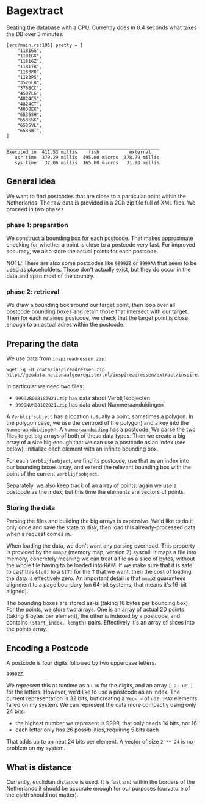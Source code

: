 # Bagextract

Beating the database with a CPU. Currently does in 0.4 seconds what takes the DB over 3 minutes:

```
[src/main.rs:105] pretty = [
    "1181GG",
    "1181GX",
    "1181GZ",
    "1181TR",
    "1183PR",
    "1183PS",
    "3526LB",
    "3768CC",
    "4587LG",
    "4824CS",
    "4824CT",
    "4838EK",
    "6535SH",
    "6535SK",
    "6535VL",
    "6535WT",
]

________________________________________________________
Executed in  411.53 millis    fish           external
   usr time  379.29 millis  495.00 micros  378.79 millis
   sys time   32.06 millis  165.00 micros   31.90 millis
```

## General idea

We want to find postcodes that are close to a particular point within the Netherlands. The raw data is provided in a 2Gb zip file full of XML files. We proceed in two phases

### phase 1: preparation

We construct a bounding box for each postcode. That makes approximate checking for whether a point is close to a postcode very fast. For improved accuracy, we also store the actual points for each postcode.

NOTE: There are also some postcodes like `9999ZZ` or `9999AA` that seem to be used as placeholders. Those don't actually exist, but they do occur in the data and span most of the country.

### phase 2: retrieval

We draw a bounding box around our target point, then loop over all postcode bounding boxes and retain those that intersect with our target.
Then for each retained postcode, we check that the target point is close enough to an actual adres within the postcode.

## Preparing the data

We use data from `inspireadressen.zip`:

```shell
wget -q -O /data/inspireadressen.zip http://geodata.nationaalgeoregister.nl/inspireadressen/extract/inspireadressen.zip
```

In particular we need two files:

* `9999VBO08102021.zip` has data about Verblijfsobjecten
* `9999NUM08102021.zip` has data about Nummeraanduidingen

A `Verblijfsobject` has a location (usually a point, sometimes a polygon. In the polygon case, we use the centroid of the polygon) and a key into the `Nummeraanduiding`en. A `Nummeraanduiding` has a postcode. We parse the two files to get big arrays of both of these data types. Then we create a big array of a size big enough that we can use a postcode as an index (see below), initialize each element with an infinite bounding box.

For each `Verblijfsobject`, we find its postcode, use that as an index into our bounding boxes array, and extend the relevant bounding box with the point of the current `Verblijfsobject`.

Separately, we also keep track of an array of points: again we use a postcode as the index, but this time the elements are vectors of points.

### Storing the data

Parsing the files and building the big arrays is expensive. We'd like to do it only once and save the state to disk, then load this already-processed data when a request comes in.

When loading the data, we don't want any parsing overhead. This property is provided by the `mmap2` (memory map, version 2) syscall. It maps a file into memory, concretely meaning we can treat a file as a slice of bytes, without the whole file having to be loaded into RAM. If we make sure that it is safe to cast this `&[u8]` to a `&[T]` for the `T` that we want, then the cost of loading the data is effectively zero. An important detail is that `mmap2` guarantees alignment to a page boundary (on 64-bit systems, that means it's 16-bit aligned).

The bounding boxes are stored as-is (taking 16 bytes per bounding box). For the points, we store two arrays. One is an array of actual 2D points (taking 8 bytes per element), the other is indexed by a postcode, and contains `(start_index, length)` pairs. Effectively it's an array of slices into the points array.

## Encoding a Postcode

A postcode is four digits followed by two uppercase letters.

```
9999ZZ
```

We represent this at runtime as a `u16` for the digits, and an array `[ 2; u8 ]` for the letters.
However, we'd like to use a postcode as an index. The current representation is 32 bits, but creating a
`Vec<_>` of `u32::MAX` elements failed on my system. We can represent the data more compactly using only 24 bits:

- the highest number we represent is 9999, that only needs 14 bits, not 16
- each letter only has 26 possibilities, requiring 5 bits each

That adds up to an neat 24 bits per element. A vector of size `2 ** 24` is no problem on my system.

## What is distance

Currently, euclidian distance is used. It is fast and within the borders of the Netherlands it should be accurate enough for our purposes (curvature of the earth should not matter).

